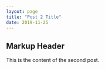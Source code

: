 ```yaml
---
layout: page
title: "Post 2 Title"
date: 2019-11-25
---
```

## Markup Header
This is the content of the second post.
